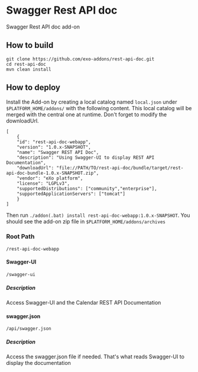 Swagger Rest API doc
=======

Swagger Rest API doc add-on

## How to build
    git clone https://github.com/exo-addons/rest-api-doc.git
    cd rest-api-doc
    mvn clean install

## How to deploy
Install the Add-on by creating a local catalog named `local.json` under `$PLATFORM_HOME/addons/` with the following content. This local catalog will be merged with the central one at runtime. Don't forget to modify the downloadUrl.

```
[
    {
	"id": "rest-api-doc-webapp",
	"version": "1.0.x-SNAPSHOT",
	"name": "Swagger REST API Doc",
	"description": "Using Swagger-UI to display REST API Documentation",
	"downloadUrl": "file://PATH/TO/rest-api-doc/bundle/target/rest-api-doc-bundle-1.0.x-SNAPSHOT.zip",
	"vendor": "eXo platform",
	"license": "LGPLv3",
	"supportedDistributions": ["community","enterprise"],
	"supportedApplicationServers": ["tomcat"]
    }
]
```
Then run `./addon(.bat) install rest-api-doc-webapp:1.0.x-SNAPSHOT`.
You should see the add-on zip file in `$PLATFORM_HOME/addons/archives`

### Root Path
    /rest-api-doc-webapp
#### Swagger-UI
    /swagger-ui
##### Description
Access Swagger-UI and the Calendar REST API Documentation

#### swagger.json
    /api/swagger.json
##### Description
Access the swagger.json file if needed. That's what reads Swagger-UI to display the documentation



